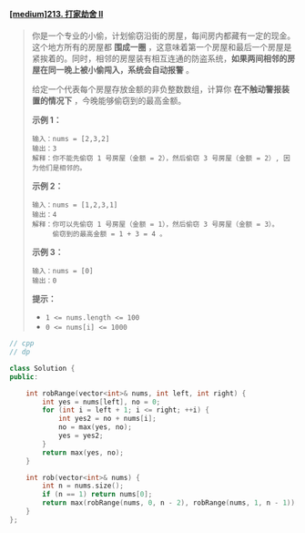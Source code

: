 #### [[medium]213. 打家劫舍 II](https://leetcode-cn.com/problems/house-robber-ii/)

> 你是一个专业的小偷，计划偷窃沿街的房屋，每间房内都藏有一定的现金。这个地方所有的房屋都 **围成一圈** ，这意味着第一个房屋和最后一个房屋是紧挨着的。同时，相邻的房屋装有相互连通的防盗系统，**如果两间相邻的房屋在同一晚上被小偷闯入，系统会自动报警** 。
>
> 给定一个代表每个房屋存放金额的非负整数数组，计算你 **在不触动警报装置的情况下** ，今晚能够偷窃到的最高金额。
>
>  
>
> **示例 1：**
>
> ```
> 输入：nums = [2,3,2]
> 输出：3
> 解释：你不能先偷窃 1 号房屋（金额 = 2），然后偷窃 3 号房屋（金额 = 2）, 因为他们是相邻的。
> ```
>
> **示例 2：**
>
> ```
> 输入：nums = [1,2,3,1]
> 输出：4
> 解释：你可以先偷窃 1 号房屋（金额 = 1），然后偷窃 3 号房屋（金额 = 3）。
>      偷窃到的最高金额 = 1 + 3 = 4 。
> ```
>
> **示例 3：**
>
> ```
> 输入：nums = [0]
> 输出：0
> ```
>
>  
>
> **提示：**
>
> - `1 <= nums.length <= 100`
> - `0 <= nums[i] <= 1000`



```cpp
// cpp
// dp

class Solution {
public:

    int robRange(vector<int>& nums, int left, int right) {
        int yes = nums[left], no = 0;
        for (int i = left + 1; i <= right; ++i) {
            int yes2 = no + nums[i];
            no = max(yes, no);
            yes = yes2;
        }
        return max(yes, no);
    }

    int rob(vector<int>& nums) {
        int n = nums.size();
        if (n == 1) return nums[0];
        return max(robRange(nums, 0, n - 2), robRange(nums, 1, n - 1));
    }
};
```


